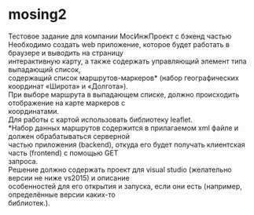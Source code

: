 # mosing2
Тестовое задание для компании МосИнжПроект с бэкенд частью  
Необходимо создать web приложение, которое будет работать в браузере и выводить на страницу  
интерактивную карту, а также содержать управляющий элемент типа выпадающий список,  
содержащий список маршрутов-маркеров* (набор географических координат «Широта» и «Долгота»).  
При выборе маршрута в выпадающем списке, должно происходить отображение на карте маркеров с  
координатами.  
Для работы с картой использовать библиотеку leaflet.  
*Набор данных маршрутов содержится в прилагаемом xml файле и должен обрабатываться серверной  
частью приложения (backend), откуда его будет получать клиентская часть (frontend) с помощью GET  
запроса.  
Решение должно содержать проект для visual studio (желательно версии не ниже vs2015) и описание  
особенностей для его открытия и запуска, если они есть (например, определённые версии каких-то  
библиотек.).  
